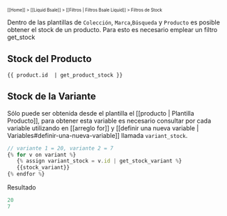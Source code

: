 <sub><sup>[[Home]] > [[Liquid Bsale]] > [[Filtros | Filtros Bsale Liquid]] > Filtros de Stock</sup></sub>

Dentro de las plantillas de `Colección`, `Marca`,`Búsqueda` y `Producto` es posible obtener el stock de un producto. Para esto es necesario emplear un filtro get_stock

## Stock del Producto

```
{{ product.id  | get_product_stock }}
```

## Stock de la Variante
Sólo puede ser obtenida desde el plantilla el [[producto | Plantilla Producto]], para obtener esta variable es necesario consultar por cada variable utilizando en [[arreglo for]] y [[definir una nueva variable | Variables#definir-una-nueva-variable]] llamada `variant_stock`.

```js
// variante 1 = 20, variante 2 = 7 
{% for v on variant %}
   {% assign variant_stock = v.id | get_stock_variant %}
   {{stock_variant}}
{% endfor %}
```
Resultado
```js
20
7
```
